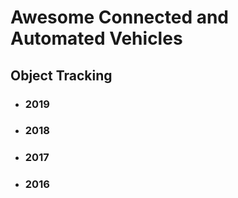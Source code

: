 # Awesome Connected and Automated Vehicles

## Object Tracking

* ### 2019

* ### 2018

* ### 2017

* ### 2016